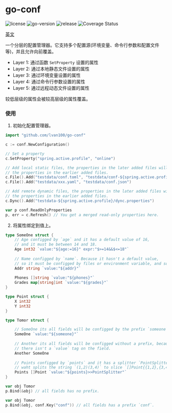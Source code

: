 # go-conf

<div>
 <img src="https://img.shields.io/github/license/lvan100/go-conf" alt="license"/>
 <img src="https://img.shields.io/github/go-mod/go-version/lvan100/go-conf" alt="go-version"/>
 <img src="https://img.shields.io/github/v/release/lvan100/go-conf?include_prereleases" alt="release"/>
 <img src='https://coveralls.io/repos/github/lvan100/go-conf/badge.svg?branch=main' alt='Coverage Status' />
</div>

[英文](README.md)

一个分层的配置管理器。它支持多个配置源(环境变量、命令行参数和配置文件等)，并且允许向前覆盖。

- Layer 1: 通过函数 `SetProperty` 设置的属性
- Layer 2: 通过本地静态文件设置的属性
- Layer 3: 通过环境变量设置的属性
- Layer 4: 通过命令行参数设置的属性
- Layer 5: 通过远程动态文件设置的属性

较低层级的属性会被较高层级的属性覆盖。

### 使用

1. 初始化配置管理器。

```go
import "github.com/lvan100/go-conf"

c := conf.NewConfiguration()

// Set a property
c.SetProperty("spring.active.profile", "online")

// Add local static files, the properties in the later added files will override
// the properties in the earlier added files.
c.File().Add("testdata/conf.toml", "testdata/conf-${spring.active.profile}.yaml")
c.File().Add("testdata/xxx.yaml", "testdata/conf.json")

// Add remote dynamic files, the properties in the later added files will override
// the properties in the earlier added files.
c.Dync().Add("testdata-${spring.active.profile}/dync.properties")

var p conf.ReadOnlyProperties
p, err = c.Refresh() // You get a merged read-only properties here.
```

2. 将属性绑定到值上。

```go
type SomeOne struct {
    // Age configged by `age` and it has a default value of 16,
    // and it must be between 14 and 18.
    Age int32 `value:"${age:=16}" expr:"$>=14&&$<=18"`
    
    // Name configged by `name`. Because it hasn't a default value,
    // so it must be configged by files or environment variable, and so on.
    Addr string `value:"${addr}"`
    
    Phones []string `value:"${phones}"`
    Grades map[string]int `value:"${grades}"`
}

type Point struct {
	X int32
	Y int32
}

type Tomor struct {

    // SomeOne its all fields will be configged by the prefix `someone`. 
    SomeOne `value:"${someone}"`
    
    // Another its all fields will be configged without a prefix, because
    // there isn't a `value` tag on the field. 
    Another SomeOne
    
    // Points configged by `points` and it has a splitter `PointSplitter`
    // waht splits the string `(1,2)(3,4)` to slice `[]Point{{1,2},{3,4}}`.
    Points []Point `value:"${points}>>PointSplitter"`
}

var obj Tomor
p.Bind(&obj) // all fields has no prefix.

var obj Tomor
p.Bind(&obj, conf.Key("conf")) // all fields has a prefix `conf`.
```
